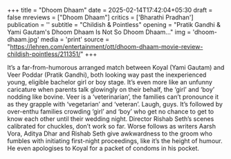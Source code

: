 +++
title = "Dhoom Dhaam"
date = 2025-02-14T17:42:04+05:30
draft = false
mreviews = ["Dhoom Dhaam"]
critics = ['Bharathi Pradhan']
publication = ''
subtitle = "Childish & Pointless"
opening = "Pratik Gandhi & Yami Gautam's Dhoom Dhaam Is Not So Dhoom Dhaam..."
img = 'dhoom-dhaam.jpg'
media = 'print'
source = "https://lehren.com/entertainment/ott/dhoom-dhaam-movie-review-childish-pointless/211351/"
+++

It’s a far-from-humorous arranged match between Koyal (Yami Gautam) and Veer Poddar (Pratik Gandhi), both looking way past the inexperienced young, eligible bachelor girl or boy stage. It’s even more like an unfunny caricature when parents talk glowingly on their behalf, the ‘girl’ and ‘boy’ nodding like bovine. Veer is a ‘veterinarian’, the families can’t pronounce it as they grapple with ‘vegetarian’ and ‘veteran’. Laugh, guys. It’s followed by over-enthu families crowding ‘girl’ and ‘boy’ who get no chance to get to know each other until their wedding night. Director Rishab Seth’s scenes calibrated for chuckles, don’t work so far. Worse follows as writers Aarsh Vora, Aditya Dhar and Rishab Seth give awkwardness to the groom who fumbles with initiating first-night proceedings, like it’s the height of humour. He even apologises to Koyal for a packet of condoms in his pocket.
